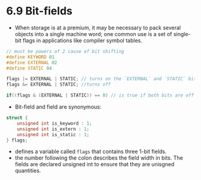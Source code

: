 # 6.9 Bit-fields

- When storage is at a premium, it may be necessary to pack several objects into a single machine word; one common use is a set of single-bit flags in applications like compiler symbol tables.

```c
// must be powers of 2 cause of bit shifting
#define KEYWORD 01
#define EXTERNAL 02
#define STATIC 04

flags |= EXTERNAL | STATIC; // turns on the `EXTERNAL` and `STATIC` bits in flags
flags &= EXTERNAL | STATIC; //turns off

if((flags & (EXTERNAL | STATIC)) == 0) // is true if both bits are off
```

- Bit-field and field are synonymous:

```c
struct {
    unsigned int is_keyword : 1;
    unsigned int is_extern : 1;
    unsigned int is_static : 1;
} flags;
``` 

- defines a variable called `flags` that contains three 1-bit fields. 
- the number following the colon describes the field width in bits. The fields are declared unsigned int to ensure that they are unisgned quantities.